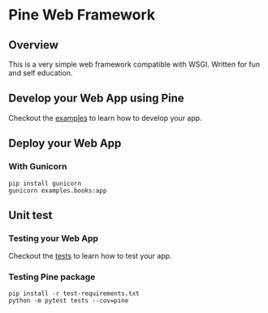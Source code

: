 # Pine Web Framework

## Overview
This is a very simple web framework compatible with WSGI. Written for fun and self education.

## Develop your Web App using Pine
Checkout the [examples](examples) to learn how to develop your app.

## Deploy your Web App

### With Gunicorn
```
pip install gunicorn
gunicorn examples.books:app
```

## Unit test

### Testing your Web App
Checkout the [tests](tests) to learn how to test your app.

### Testing Pine package
```
pip install -r test-requirements.txt
python -m pytest tests --cov=pine
```